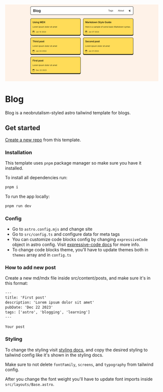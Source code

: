 <img src="public/preview.png" />

# Blog

Blog is a neobrutalism-styled astro tailwind template for blogs.

## Get started

[Create a new repo](https://github.com/neobrutalism-templates/blog/generate) from this template.

### Installation

This template uses `pnpm` package manager so make sure you have it installed.

To install all dependencies run:

```bash
pnpm i
```

To run the app locally:

```bash
pnpm run dev
```

### Config

- Go to `astro.config.mjs` and change site
- Go to `src/config.ts` and configure data for meta tags
- You can customize code blocks config by changing `expressiveCode` object in astro config. Visit [expressive-code docs](https://expressive-code.com/reference/configuration) for more info.
- To change code blocks theme, you'll have to update themes both in `themes` array and in `config.ts`

### How to add new post

Create a new md/mdx file inside src/content/posts, and make sure it's in this format:

```
---
title: 'First post'
description: 'Lorem ipsum dolor sit amet'
pubDate: 'Dec 22 2023'
tags: ['astro', 'blogging', 'learning']
---

Your post
```

### Styling

To change the styling visit [styling docs](https://neobrutalism-components.vercel.app/docs/styling), and copy the desired styling to tailwind config like it's shown in the styling docs.

Make sure to not delete `fontFamily`, `screens`, and `typography` from tailwind config.

After you change the font weight you'll have to update font imports inside `src/layouts/Base.astro`.
